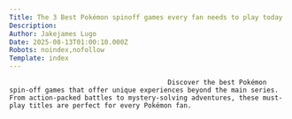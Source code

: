 ```yaml
---
Title: The 3 Best Pokémon spinoff games every fan needs to play today
Description: 
Author: Jakejames Lugo
Date: 2025-08-13T01:00:10.000Z
Robots: noindex,nofollow
Template: index
---
```


                                            Discover the best Pokémon spin-off games that offer unique experiences beyond the main series. From action-packed battles to mystery-solving adventures, these must-play titles are perfect for every Pokémon fan.
                                        